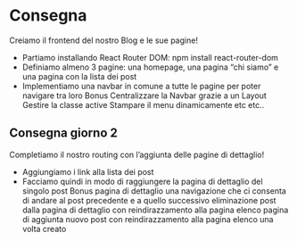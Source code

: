 # Consegna
Creiamo il frontend del nostro Blog e le sue pagine!
- Partiamo installando React Router DOM: npm install react-router-dom
- Definiamo almeno 3 pagine: una homepage, una pagina “chi siamo” e una pagina con la lista dei post
- Implementiamo una navbar in comune a tutte le pagine per poter navigare tra loro
Bonus
Centralizzare la Navbar grazie a un Layout
Gestire la classe active
Stampare il menu dinamicamente
etc etc.. 

## Consegna giorno 2
Completiamo il nostro routing con l’aggiunta delle pagine di dettaglio!
- Aggiungiamo i link alla lista dei post
- Facciamo quindi in modo di raggiungere la pagina di dettaglio del singolo post
Bonus
pagina di dettaglio una navigazione che ci consenta di andare al post precedente e a quello successivo
eliminazione post dalla pagina di dettaglio con reindirazzamento alla pagina elenco
pagina di aggiunta nuovo post con reindirazzamento alla pagina elenco una volta creato